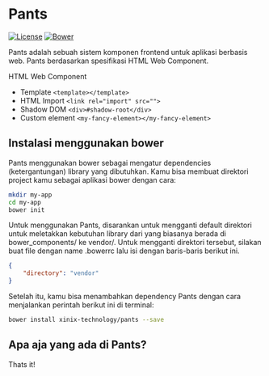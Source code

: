 Pants
=====

[![License](http://img.shields.io/badge/license-MIT-red.svg?style=flat-square)](https://github.com/xinix-technology/pants/blob/master/LICENSE)
[![Bower](http://img.shields.io/bower/v/xinix-technology/pants.svg?style=flat-square)](https://github.com/xinix-technology/pants)

Pants adalah sebuah sistem komponen frontend untuk aplikasi berbasis web. Pants berdasarkan spesifikasi HTML Web Component.

HTML Web Component
- Template          `<template></template>`
- HTML Import       `<link rel="import" src="">`
- Shadow DOM        `<div>#shadow-root</div>`
- Custom element    `<my-fancy-element></my-fancy-element>`

## Instalasi menggunakan bower

Pants menggunakan bower sebagai mengatur dependencies (ketergantungan) library
yang dibutuhkan. Kamu bisa membuat direktori project kamu sebagai aplikasi bower dengan cara:

```bash
mkdir my-app
cd my-app
bower init
```

Untuk menggunakan Pants, disarankan untuk mengganti default direktori untuk meletakkan kebutuhan library dari yang biasanya berada di bower_components/ ke vendor/. Untuk mengganti direktori tersebut, silakan buat file dengan name .bowerrc lalu isi dengan baris-baris berikut ini.

```json
{
    "directory": "vendor"
}
```

Setelah itu, kamu bisa menambahkan dependency Pants dengan cara menjalankan perintah berikut ini di terminal:

```bash
bower install xinix-technology/pants --save
```

## Apa aja yang ada di Pants?



Thats it!
